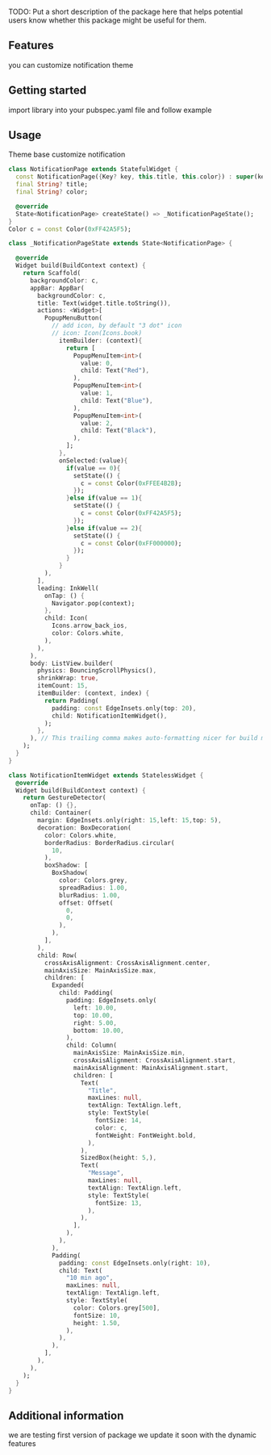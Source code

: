 <!-- 
This README describes the package. If you publish this package to pub.dev,
this README's contents appear on the landing page for your package.

For information about how to write a good package README, see the guide for
[writing package pages](https://dart.dev/guides/libraries/writing-package-pages). 

For general information about developing packages, see the Dart guide for
[creating packages](https://dart.dev/guides/libraries/create-library-packages)
and the Flutter guide for
[developing packages and plugins](https://flutter.dev/developing-packages). 
-->

TODO: Put a short description of the package here that helps potential users
know whether this package might be useful for them.

## Features

you can customize notification theme 

## Getting started

import library into your pubspec.yaml file and follow example

## Usage

Theme base customize notification

```dart
class NotificationPage extends StatefulWidget {
  const NotificationPage({Key? key, this.title, this.color}) : super(key: key);
  final String? title;
  final String? color;

  @override
  State<NotificationPage> createState() => _NotificationPageState();
}
Color c = const Color(0xFF42A5F5);

class _NotificationPageState extends State<NotificationPage> {

  @override
  Widget build(BuildContext context) {
    return Scaffold(
      backgroundColor: c,
      appBar: AppBar(
        backgroundColor: c,
        title: Text(widget.title.toString()),
        actions: <Widget>[
          PopupMenuButton(
            // add icon, by default "3 dot" icon
            // icon: Icon(Icons.book)
              itemBuilder: (context){
                return [
                  PopupMenuItem<int>(
                    value: 0,
                    child: Text("Red"),
                  ),
                  PopupMenuItem<int>(
                    value: 1,
                    child: Text("Blue"),
                  ),
                  PopupMenuItem<int>(
                    value: 2,
                    child: Text("Black"),
                  ),
                ];
              },
              onSelected:(value){
                if(value == 0){
                  setState(() {
                    c = const Color(0xFFEE4B2B);
                  });
                }else if(value == 1){
                  setState(() {
                    c = const Color(0xFF42A5F5);
                  });
                }else if(value == 2){
                  setState(() {
                    c = const Color(0xFF000000);
                  });
                }
              }
          ),
        ],
        leading: InkWell(
          onTap: () {
            Navigator.pop(context);
          },
          child: Icon(
            Icons.arrow_back_ios,
            color: Colors.white,
          ),
        ),
      ),
      body: ListView.builder(
        physics: BouncingScrollPhysics(),
        shrinkWrap: true,
        itemCount: 15,
        itemBuilder: (context, index) {
          return Padding(
            padding: const EdgeInsets.only(top: 20),
            child: NotificationItemWidget(),
          );
        },
      ), // This trailing comma makes auto-formatting nicer for build methods.
    );
  }
}

class NotificationItemWidget extends StatelessWidget {
  @override
  Widget build(BuildContext context) {
    return GestureDetector(
      onTap: () {},
      child: Container(
        margin: EdgeInsets.only(right: 15,left: 15,top: 5),
        decoration: BoxDecoration(
          color: Colors.white,
          borderRadius: BorderRadius.circular(
            10,
          ),
          boxShadow: [
            BoxShadow(
              color: Colors.grey,
              spreadRadius: 1.00,
              blurRadius: 1.00,
              offset: Offset(
                0,
                0,
              ),
            ),
          ],
        ),
        child: Row(
          crossAxisAlignment: CrossAxisAlignment.center,
          mainAxisSize: MainAxisSize.max,
          children: [
            Expanded(
              child: Padding(
                padding: EdgeInsets.only(
                  left: 10.00,
                  top: 10.00,
                  right: 5.00,
                  bottom: 10.00,
                ),
                child: Column(
                  mainAxisSize: MainAxisSize.min,
                  crossAxisAlignment: CrossAxisAlignment.start,
                  mainAxisAlignment: MainAxisAlignment.start,
                  children: [
                    Text(
                      "Title",
                      maxLines: null,
                      textAlign: TextAlign.left,
                      style: TextStyle(
                        fontSize: 14,
                        color: c,
                        fontWeight: FontWeight.bold,
                      ),
                    ),
                    SizedBox(height: 5,),
                    Text(
                      "Message",
                      maxLines: null,
                      textAlign: TextAlign.left,
                      style: TextStyle(
                        fontSize: 13,
                      ),
                    ),
                  ],
                ),
              ),
            ),
            Padding(
              padding: const EdgeInsets.only(right: 10),
              child: Text(
                "10 min ago",
                maxLines: null,
                textAlign: TextAlign.left,
                style: TextStyle(
                  color: Colors.grey[500],
                  fontSize: 10,
                  height: 1.50,
                ),
              ),
            ),
          ],
        ),
      ),
    );
  }
}
```

## Additional information
we are testing first version of package we update it soon with the dynamic features

